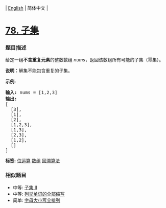 | [English](README_EN.md) | 简体中文 |

# [78. 子集](https://leetcode-cn.com/problems/subsets)
 ### 题目描述
<p>给定一组<strong>不含重复元素</strong>的整数数组&nbsp;<em>nums</em>，返回该数组所有可能的子集（幂集）。</p>

<p><strong>说明：</strong>解集不能包含重复的子集。</p>

<p><strong>示例:</strong></p>

<pre><strong>输入:</strong> nums = [1,2,3]
<strong>输出:</strong>
[
  [3],
&nbsp; [1],
&nbsp; [2],
&nbsp; [1,2,3],
&nbsp; [1,3],
&nbsp; [2,3],
&nbsp; [1,2],
&nbsp; []
]</pre>

**标签:**  [位运算](https://leetcode-cn.com/tag/bit-manipulation) [数组](https://leetcode-cn.com/tag/array) [回溯算法](https://leetcode-cn.com/tag/backtracking) 
 ### 相似题目
- 中等:	[子集 II](https://leetcode-cn.com/problems/subsets-ii) 
- 中等:	[列举单词的全部缩写](https://leetcode-cn.com/problems/generalized-abbreviation) 
- 简单:	[字母大小写全排列](https://leetcode-cn.com/problems/letter-case-permutation) 
